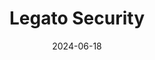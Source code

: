 ---  
layout: startup_page  
title: "Legato Security"  
id: "legatosecurity.com"  
permalink: "/legatosecuritylegatosecurity.com06182024/"  
website: "https://www.legatosecurity.com/"  
funding_round: "Series A"  
funding_amount: ""  
investors: "Level Structured Capital, SageLink Capital"  
about: "Legato Security is a Managed Security Service Provider (MSSP) offering Managed Detection and Response (MDR+) and other security services. They use a vendor-agnostic approach and cutting-edge technology to help organizations navigate the complex cybersecurity landscape and protect their assets. Their services are designed to empower businesses to stay ahead of cyber threats."  
markets: "Cybersecurity, Managed Detection and Response (MDR), Managed Security Services (MSSP), Network Security"  
hq: "Salt Lake City, Utah, United States"  
founded_year: "2020"  
linkedin: "https://www.linkedin.com/company/legato-security"  
twitter: "https://twitter.com/SecurityLegato"  
instagram: ""  
facebook: ""  
crunchbase: "https://www.crunchbase.com/organization/legato-security"  
pitchbook: "https://pitchbook.com/profiles/company/491656-69"  

date_display: "18-Jun-2024"  
date: "2024-06-18"

# SEO Optimization  
meta_title: "Legato Security - Series A"  
meta_description: "Legato Security, Legato Security is a Managed Security Service Provider (MSSP) offering Managed Detection and Response (MDR+) and other security services. They use a v..."  
meta_keywords: "Legato Security, Cybersecurity, Managed Detection and Response (MDR), Managed Security Services (MSSP), Network Security, Series A funding"  
canonical_url: "https://startup.projectstartups.com/legatosecuritylegatosecurity.com06182024/"  
---